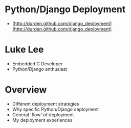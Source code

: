 Python/Django Deployment
========================

- [http://durden.github.com/django_deployment](http://durden.github.com/django_deployment)

<!SLIDE bullets>

Luke Lee
========
- Embedded C Developer
- Python/Django enthusiast

Overview
========
- Different deployment strategies
- Why specific Python/Django deployment
- General 'flow' of deployment
- My deployment experiences
